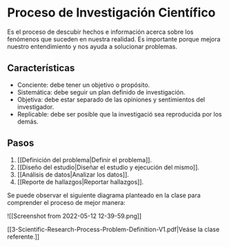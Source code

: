 # Proceso de Investigación Científico
Es el proceso de descubir hechos e información acerca sobre los fenómenos que suceden en nuestra realidad. Es importante porque mejora nuestro entendimiento y nos ayuda a solucionar problemas.

## Características
- Conciente: debe tener un objetivo o propósito.
- Sistemática: debe seguir un plan definido de investigación.
- Objetiva: debe estar separado de las opiniones y sentimientos del investigador.
- Replicable: debe ser posible que la investigació sea reproducida por los demás.

## Pasos
1. [[Definición del problema|Definir el problema]].
2. [[Diseño del estudio|Diseñar el estudio y ejecución del mismo]].
3. [[Análisis de datos|Analizar los datos]].
4. [[Reporte de hallazgos|Reportar hallazgos]].

Se puede observar el siguiente diagrama planteado en la clase para comprender el proceso de mejor manera:

![[Screenshot from 2022-05-12 12-39-59.png]]

[[3-Scientific-Research-Process-Problem-Definition-V1.pdf|Veáse la clase referente.]]